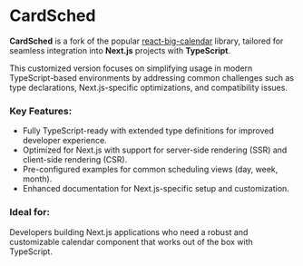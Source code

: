 # CardSched

**CardSched** is a fork of the popular [react-big-calendar](https://github.com/jquense/react-big-calendar) library, tailored for seamless integration into **Next.js** projects with **TypeScript**. 

This customized version focuses on simplifying usage in modern TypeScript-based environments by addressing common challenges such as type declarations, Next.js-specific optimizations, and compatibility issues. 

### Key Features:
- Fully TypeScript-ready with extended type definitions for improved developer experience.
- Optimized for Next.js with support for server-side rendering (SSR) and client-side rendering (CSR).
- Pre-configured examples for common scheduling views (day, week, month).
- Enhanced documentation for Next.js-specific setup and customization.
  
### Ideal for:
Developers building Next.js applications who need a robust and customizable calendar component that works out of the box with TypeScript.
